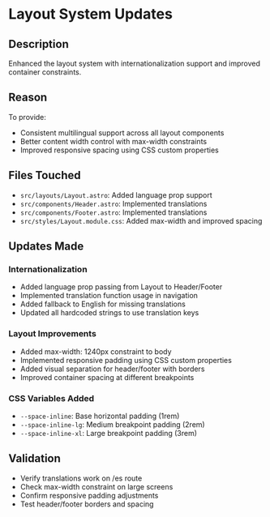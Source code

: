 # Layout System Updates

## Description
Enhanced the layout system with internationalization support and improved container constraints.

## Reason
To provide:
- Consistent multilingual support across all layout components
- Better content width control with max-width constraints
- Improved responsive spacing using CSS custom properties

## Files Touched
- `src/layouts/Layout.astro`: Added language prop support
- `src/components/Header.astro`: Implemented translations
- `src/components/Footer.astro`: Implemented translations
- `src/styles/Layout.module.css`: Added max-width and improved spacing

## Updates Made

### Internationalization
- Added language prop passing from Layout to Header/Footer
- Implemented translation function usage in navigation
- Added fallback to English for missing translations
- Updated all hardcoded strings to use translation keys

### Layout Improvements
- Added max-width: 1240px constraint to body
- Implemented responsive padding using CSS custom properties
- Added visual separation for header/footer with borders
- Improved container spacing at different breakpoints

### CSS Variables Added
- `--space-inline`: Base horizontal padding (1rem)
- `--space-inline-lg`: Medium breakpoint padding (2rem)
- `--space-inline-xl`: Large breakpoint padding (3rem)

## Validation
- Verify translations work on /es route
- Check max-width constraint on large screens
- Confirm responsive padding adjustments
- Test header/footer borders and spacing 